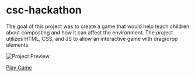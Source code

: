 # csc-hackathon
The goal of this project was to create a game that would help teach children about composting and how it can affect the environment.
The project utilizes HTML, CSS, and JS to allow an interactive game with drag/drop elements. 

![Project Preview](https://media.discordapp.net/attachments/812752321867153409/1172220327988822107/image.png?ex=655f8640&is=654d1140&hm=7bfa75ce2595d9f8733b279cb6a22c3e054d7090974ea88c29601ab59a0d1b86)

[Play Game](https://csc-hackathon.vercel.app/)

